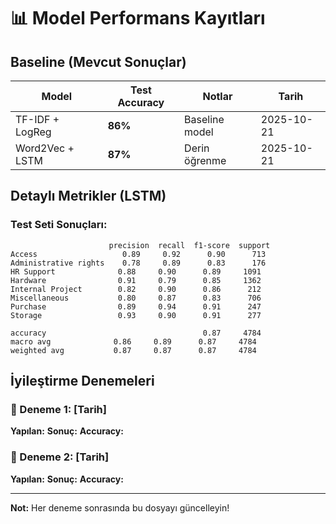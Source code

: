 # 📊 Model Performans Kayıtları

## Baseline (Mevcut Sonuçlar)

| Model | Test Accuracy | Notlar | Tarih |
|-------|---------------|--------|-------|
| TF-IDF + LogReg | **86%** | Baseline model | 2025-10-21 |
| Word2Vec + LSTM | **87%** | Derin öğrenme | 2025-10-21 |

## Detaylı Metrikler (LSTM)

### Test Seti Sonuçları:
```
                      precision  recall  f1-score  support
Access                   0.89     0.92      0.90      713
Administrative rights    0.78     0.89      0.83      176
HR Support              0.88     0.90      0.89     1091
Hardware                0.91     0.79      0.85     1362
Internal Project        0.82     0.90      0.86      212
Miscellaneous           0.80     0.87      0.83      706
Purchase                0.89     0.94      0.91      247
Storage                 0.93     0.90      0.91      277

accuracy                                   0.87     4784
macro avg              0.86     0.89      0.87     4784
weighted avg           0.87     0.87      0.87     4784
```

## İyileştirme Denemeleri

### 🔄 Deneme 1: [Tarih]
**Yapılan:** 
**Sonuç:** 
**Accuracy:** 

### 🔄 Deneme 2: [Tarih]
**Yapılan:** 
**Sonuç:** 
**Accuracy:** 

---
**Not:** Her deneme sonrasında bu dosyayı güncelleyin!

